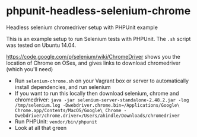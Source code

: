 # phpunit-headless-selenium-chrome
Headless selenium chromedriver setup with PHPUnit example

This is an example setup to run Selenium tests with PHPUnit.  The `.sh` script was tested on Ubuntu 14.04.

https://code.google.com/p/selenium/wiki/ChromeDriver shows you the location of Chrome on OSes, and gives links to download chromedriver (which you'll need)

* Run `selenium-chrome.sh` on your Vagrant box or server to automatically install dependencies, and run selenium
* If you want to run this locally then download selenium, chrome and chromedriver: `java -jar selenium-server-standalone-2.48.2.jar -log /tmp/selenium.log -Dwebdriver.chrome.bin=/Applications/Google\ Chrome.app/Contents/MacOS/Google\ Chrome -Dwebdriver/chrome.driver=/Users/ahindle/Downloads/chromedriver`
* Run PHPUnit: `vendor/bin/phpunit`
* Look at all that green
